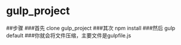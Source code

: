 # gulp_project
##步骤
###首先 clone gulp_project
###其次 npm install
###然后 gulp default
###你就会将文件压缩，主要文件是gulpfile.js
